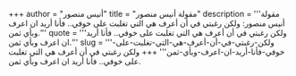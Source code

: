 +++
author = "أنيس منصور"
title = "مقولة أنيس منصور"
description = '''مقولة أنيس منصور: ولكن رغبتي في أن أعرف هي التي تغلبت على خوفي.. فأنا أريد ان اعرف وبأي ثمن.'''
quote = '''ولكن رغبتي في أن أعرف هي التي تغلبت على خوفي.. فأنا أريد ان اعرف وبأي ثمن.'''
slug = '''ولكن-رغبتي-في-أن-أعرف-هي-التي-تغلبت-على-خوفي-فأنا-أريد-ان-اعرف-وبأي-ثمن'''
+++
ولكن رغبتي في أن أعرف هي التي تغلبت على خوفي.. فأنا أريد ان اعرف وبأي ثمن.
